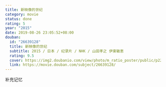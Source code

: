 ```yaml
---
title: 新映像的世纪
category: movie
status: done
rating: 5
year: "2015"
date: 2019-08-26 23:05:52+08:00
douban:
  id: "26639128"
  title: 新映像的世纪
  subtitle: 2015 / 日本 / 纪录片 / NHK / 山田孝之 伊東敏恵
  rating: 9.5
  cover: https://img2.doubanio.com/view/photo/m_ratio_poster/public/p2291626162.jpg
  link: https://movie.douban.com/subject/26639128/
---
```


补充记忆
